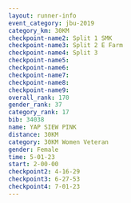 ```yaml
---
layout: runner-info 
event_category: jbu-2019 
category_km: 30KM 
checkpoint-name2: Split 1 SMK 
checkpoint-name3: Split 2 E Farm 
checkpoint-name4: Split 3 
checkpoint-name5: 
checkpoint-name6: 
checkpoint-name7: 
checkpoint-name8: 
checkpoint-name9: 
overall_rank: 170
gender_rank: 37
category_rank: 17
bib: 34038
name: YAP SIEW PINK
distance: 30KM
category: 30KM Women Veteran
gender: Female
time: 5-01-23
start: 2-00-00
checkpoint2: 4-16-29
checkpoint3: 6-27-53
checkpoint4: 7-01-23
---
```

